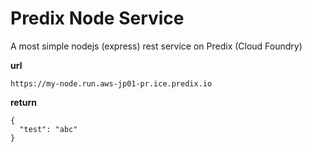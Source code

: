 # Predix Node Service

A most simple nodejs (express) rest service on Predix (Cloud Foundry)

**url**

`https://my-node.run.aws-jp01-pr.ice.predix.io`

**return**
```
{
  "test": "abc"
}
```